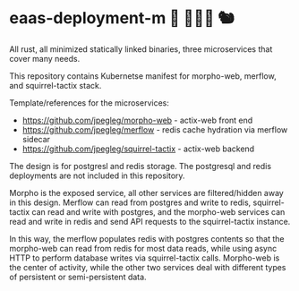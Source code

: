 # eaas-deployment-m 🦀 🧜🏻‍♀️ 🐿️

All rust, all minimized statically linked binaries, three microservices that cover many needs.

This repository contains Kubernetse manifest for morpho-web, merflow, and squirrel-tactix stack.

Template/references for the microservices:

- https://github.com/jpegleg/morpho-web - actix-web front end
- https://github.com/jpegleg/merflow - redis cache hydration via merflow sidecar
- https://github.com/jpegleg/squirrel-tactix - actix-web backend

The design is for postgresl and redis storage. The postgresql and redis deployments are not included in this repository.

Morpho is the exposed service, all other services are filtered/hidden away in this design.
Merflow can read from postgres and write to redis, squirrel-tactix can read and write with postgres, and the morpho-web services
can read and write in redis and send API requests to the squirrel-tactix instance.

In this way, the merflow populates redis with postgres contents so that the morpho-web can read from redis for most data reads,
while using async HTTP to perform database writes via squirrel-tactix calls. Morpho-web is the center of activity, while
the other two services deal with different types of persistent or semi-persistent data.

